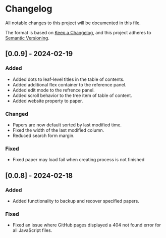 # Changelog

All notable changes to this project will be documented in this file.

The format is based on [Keep a Changelog](https://keepachangelog.com/en/1.0.0/),
and this project adheres to [Semantic Versioning](https://semver.org/spec/v2.0.0.html).

## [0.0.9] - 2024-02-19
### Added
- Added dots to leaf-level titles in the table of contents.
- Added additional flex container to the reference panel.
- Added edit mode to the refrence panel.
- Added scroll behavior to the tree item of table of content.
- Added website property to paper.

### Changed
- Papers are now default sorted by last modified time.
- Fixed the width of the last modified column.
- Reduced search form margin.

### Fixed
- Fixed paper may load fail when creating process is not finished

## [0.0.8] - 2024-02-18
### Added
- Added functionality to backup and recover specified papers.

### Fixed
- Fixed an issue where GitHub pages displayed a 404 not found error for all JavaScript files.
